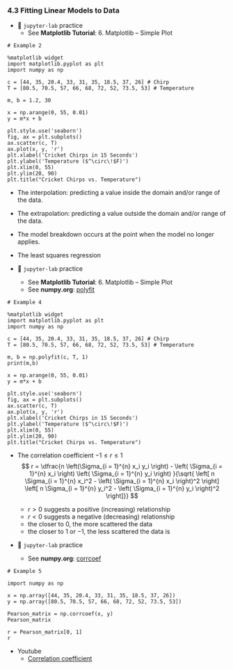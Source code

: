 ### 4.3 Fitting Linear Models to Data

- 🎯 `jupyter-lab` practice
    - See **Matplotlib Tutorial**: 6. Matplotlib – Simple Plot


```
# Example 2 

%matplotlib widget
import matplotlib.pyplot as plt
import numpy as np

c = [44, 35, 20.4, 33, 31, 35, 18.5, 37, 26] # Chirp
T = [80.5, 70.5, 57, 66, 68, 72, 52, 73.5, 53] # Temperature

m, b = 1.2, 30

x = np.arange(0, 55, 0.01)
y = m*x + b

plt.style.use('seaborn')
fig, ax = plt.subplots()
ax.scatter(c, T)
ax.plot(x, y, 'r')
plt.xlabel('Cricket Chirps in 15 Seconds')
plt.ylabel('Temperature ($^\circ\!$F)')
plt.xlim(0, 55)
plt.ylim(20, 90)
plt.title("Cricket Chirps vs. Temperature")
```

- The interpolation: predicting a value inside the domain and/or range of the data.

- The extrapolation: predicting a value outside the domain and/or range of the data.

- The model breakdown occurs at the point when the model no longer applies.

- The least squares regression


- 🎯 `jupyter-lab` practice
    - See **Matplotlib Tutorial**: 6. Matplotlib – Simple Plot
    - See **numpy.org**: [polyfit](https://numpy.org/doc/stable/reference/generated/numpy.polyfit.html)


```
# Example 4 

%matplotlib widget
import matplotlib.pyplot as plt
import numpy as np

c = [44, 35, 20.4, 33, 31, 35, 18.5, 37, 26] # Chirp
T = [80.5, 70.5, 57, 66, 68, 72, 52, 73.5, 53] # Temperature

m, b = np.polyfit(c, T, 1)
print(m,b)

x = np.arange(0, 55, 0.01)
y = m*x + b

plt.style.use('seaborn')
fig, ax = plt.subplots()
ax.scatter(c, T)
ax.plot(x, y, 'r')
plt.xlabel('Cricket Chirps in 15 Seconds')
plt.ylabel('Temperature ($^\circ\!$F)')
plt.xlim(0, 55)
plt.ylim(20, 90)
plt.title("Cricket Chirps vs. Temperature")
```


- The correlation coefficient $-1 \leq r \leq 1$
$$ r = \dfrac{n \left(\Sigma_{i = 1}^{n} x_i y_i \right) - \left( \Sigma_{i = 1}^{n} x_i \right) \left( \Sigma_{i = 1}^{n} y_i \right) }{\sqrt{ \left[ n \Sigma_{i = 1}^{n} x_i^2 - \left( \Sigma_{i = 1}^{n} x_i \right)^2 \right] \left[ n \Sigma_{i = 1}^{n} y_i^2 - \left( \Sigma_{i = 1}^{n} y_i \right)^2 \right]}} $$
    - $r > 0$ suggests a positive (increasing) relationship
    - $r < 0$ suggests a negative (decreasing) relationship
    - the closer to $0$, the more scattered the data
    - the closer to $1$ or $\minus 1$, the less scattered the data is


- 🎯 `jupyter-lab` practice
    - See **numpy.org**: [corrcoef](https://numpy.org/doc/stable/reference/generated/numpy.corrcoef.html)


```
# Example 5

import numpy as np

x = np.array([44, 35, 20.4, 33, 31, 35, 18.5, 37, 26])
y = np.array([80.5, 70.5, 57, 66, 68, 72, 52, 73.5, 53])

Pearson_matrix = np.corrcoef(x, y)
Pearson_matrix

r = Pearson_matrix[0, 1]
r
```



- Youtube
    - [Correlation coefficient](https://www.youtube.com/watch?v=11c9cs6WpJU)
